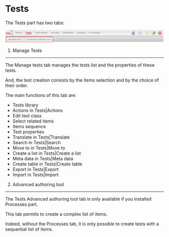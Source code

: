 <!--
created_at: '2011-03-11 15:24:21'
updated_at: '2013-03-13 13:35:48'
authors:
    - 'Jérôme Bogaerts'
contributors:
    - 'Franck Gismondi'
tags:
    - 'User Guide'
-->



Tests
=====

The Tests part has two tabs:

![](../resources/tests-tabs.png)

1. Manage Tests
-------------------

The Manage tests tab manages the tests list and the properties of these tests.<br/>

And, the test creation consists by the items selection and by the choice of their order.

The main functions of this tab are:

-   Tests library
-   Actions in Tests|Actions
-   Edit test class
-   Select related items
-   Items sequence
-   Test properties
-   Translate in Tests|Translate
-   Search in Tests|Search
-   Move to in Tests|Move to
-   Create a list in Tests|Create a list
-   Meta data in Tests|Meta data
-   Create table in Tests|Create table
-   Export in Tests|Export
-   Import in Tests|Import

2. Advanced authoring tool
--------------------------

The Tests Advanced authoring tool tab is only available if you installed Processes part.<br/>

This tab permits to create a complex list of items.<br/>

Indeed, without the Processes tab, it is only possible to create tests with a sequential list of items.


